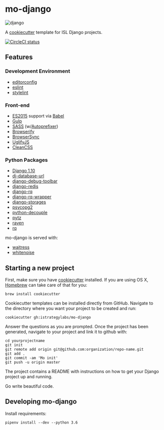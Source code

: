 # mo-django

![django](https://media.giphy.com/media/XrULfYdI26uIM/giphy.gif)

A [cookiecutter](https://github.com/audreyr/cookiecutter) template for ISL Django projects.

[![CircleCI status](https://circleci.com/gh/istrategylabs/mo-django.svg?style=shield&circle-token=38869a7727871482106bc911010264ecd8850947)](https://circleci.com/gh/istrategylabs/mo-django)

## Features

### Development Environment

* [editorconfig](http://editorconfig.org/)
* [eslint](http://eslint.org)
* [stylelint](https://stylelint.io)

### Front-end

* [ES2015](http://www.ecma-international.org/ecma-262/6.0/index.html) support via [Babel](https://babeljs.io)
* [Gulp](http://gulpjs.com/)
* [SASS](https://github.com/dlmanning/gulp-sass) (w/[Autoprefixer](https://autoprefixer.github.io/))
* [Browserify](http://browserify.org/)
* [BrowserSync](http://www.browsersync.io/)
* [UglifyJS](https://github.com/mishoo/UglifyJS2/)
* [CleanCSS](https://github.com/jakubpawlowicz/clean-css/tree/3.4)

### Python Packages

* [Django 1.10](https://www.djangoproject.com)
* [dj-database-url](https://github.com/kennethreitz/dj-database-url)
* [django-debug-toolbar](https://github.com/django-debug-toolbar/django-debug-toolbar)
* [django-redis](https://github.com/niwinz/django-redis)
* [django-rq](https://github.com/ui/django-rq)
* [django-rq-wrapper](https://github.com/istrategylabs/django-rq-wrapper)
* [django-storages](https://github.com/jschneier/django-storages/)
* [psycopg2](http://initd.org/psycopg/)
* [python-decouple](https://github.com/henriquebastos/python-decouple/)
* [pytz](http://pytz.sourceforge.net)
* [raven](https://github.com/getsentry/raven-python)
* [rq](http://python-rq.org)

mo-django is served with:

* [waitress](http://waitress.readthedocs.org/en/latest/)
* [whitenoise](http://whitenoise.readthedocs.org/en/stable/)


## Starting a new project

First, make sure you have [cookiecutter](https://github.com/audreyr/cookiecutter) installed. If you are using OS X, [Homebrew](http://brew.sh) can take care of that for you:

    brew install cookiecutter

Cookiecutter templates can be installed directly from GitHub. Navigate to the directory where you want your project to be created and run:

    cookiecutter gh:istrategylabs/mo-django

Answer the questions as you are prompted. Once the project has been generated, navigate to your project and link it to github with:

    cd yourprojectname
    git init
    git remote add origin git@github.com:organization/repo-name.git
    git add .
    git commit -am 'Mo init'
    git push -u origin master

The project contains a README with instructions on how to get your Django project up and running.

Go write beautiful code.


## Developing mo-django

Install requirements:

	pipenv install --dev --python 3.6
